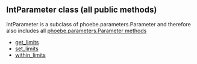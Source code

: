 ## IntParameter class (all public methods)

IntParameter is a subclass of phoebe.parameters.Parameter and therefore also includes all [phoebe.parameters.Parameter methods](phoebe.parameters.Parameter.md)

* [get_limits](phoebe.parameters.IntParameter.get_limits.md)
* [set_limits](phoebe.parameters.IntParameter.set_limits.md)
* [within_limits](phoebe.parameters.IntParameter.within_limits.md)
